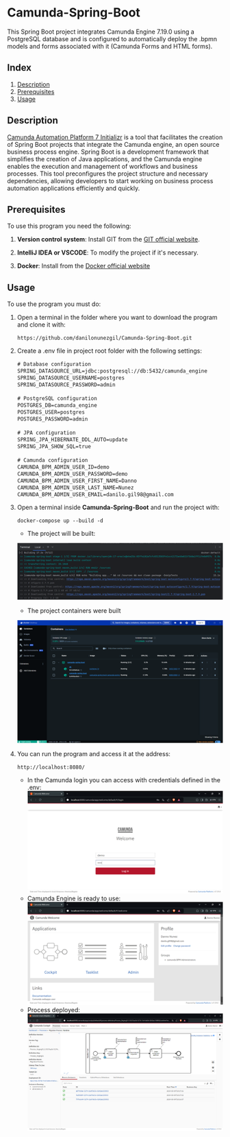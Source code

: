 # Camunda-Spring-Boot
This Spring Boot project integrates Camunda Engine 7.19.0 using a PostgreSQL database and is configured to automatically deploy the .bpmn models and forms associated with it (Camunda Forms and HTML forms).

## Index

1. [Description](#description)
2. [Prerequisites](#prerequisites)
3. [Usage](#usage)


## Description

[Camunda Automation Platform 7 Initializr](https://start.camunda.com/) is a tool that facilitates the creation of Spring Boot projects that integrate the Camunda engine, an open source business process engine. Spring Boot is a development framework that simplifies the creation of Java applications, and the Camunda engine enables the execution and management of workflows and business processes. This tool preconfigures the project structure and necessary dependencies, allowing developers to start working on business process automation applications efficiently and quickly.


## Prerequisites

To use this program you need the following:

1. **Version control system**: Install GIT from the [GIT official website](https://git-scm.com/downloads).

2. **IntelliJ IDEA or VSCODE**: To modify the project if it's necessary.

3. **Docker**: Install from the [Docker official website](https://www.docker.com/) 

## Usage

To use the program you must do:

1. Open a terminal in the folder where you want to download the program and clone it with:

   ```
   https://github.com/danilonunezgil/Camunda-Spring-Boot.git
   ```

2. Create a .env file in project root folder with the following settings:

   ```
   # Database configuration
   SPRING_DATASOURCE_URL=jdbc:postgresql://db:5432/camunda_engine
   SPRING_DATASOURCE_USERNAME=postgres
   SPRING_DATASOURCE_PASSWORD=admin
   
   # PostgreSQL configuration
   POSTGRES_DB=camunda_engine
   POSTGRES_USER=postgres
   POSTGRES_PASSWORD=admin
   
   # JPA configuration
   SPRING_JPA_HIBERNATE_DDL_AUTO=update
   SPRING_JPA_SHOW_SQL=true
   
   # Camunda configuration
   CAMUNDA_BPM_ADMIN_USER_ID=demo
   CAMUNDA_BPM_ADMIN_USER_PASSWORD=demo
   CAMUNDA_BPM_ADMIN_USER_FIRST_NAME=Danno
   CAMUNDA_BPM_ADMIN_USER_LAST_NAME=Nunez
   CAMUNDA_BPM_ADMIN_USER_EMAIL=danilo.gil98@gmail.com
   ```
3. Open a terminal inside **Camunda-Spring-Boot** and run the project with:

   ```
   docker-compose up --build -d
   ```

   * The project will be built:

   ![Building project](docs/building-project.png)

   * The project containers were built
         
   ![Building project](docs/containers-is-run.png)

4. You can run the program and access it at the address:
   
   ```
   http://localhost:8080/
   ```
   * In the Camunda login you can access with credentials defined in the .env:
   ![Camunda Login](docs/camunda-index.png)
   * Camunda Engine is ready to use:
   ![Camunda Engine](docs/camunda-engine.png)
   * Process deployed:
   ![Process Deployed](docs/process-deployed.png)
